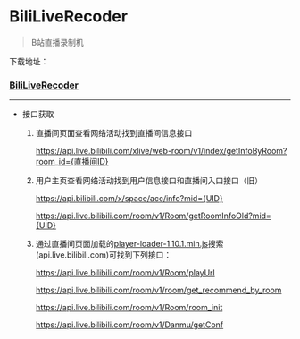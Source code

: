 ﻿# BiliLiveRecoder

> B站直播录制机

下载地址：

### [BiliLiveRecoder](https://injectrl.github.io/BiliLiveRecoder/BiliLiveRecoder/bin/Release/BiliLiveRecoder.exe)

---

* 接口获取

	1. 直播间页面查看网络活动找到直播间信息接口

		https://api.live.bilibili.com/xlive/web-room/v1/index/getInfoByRoom?room_id={直播间ID}

	2. 用户主页查看网络活动找到用户信息接口和直播间入口接口（旧）

		https://api.bilibili.com/x/space/acc/info?mid={UID}

		https://api.live.bilibili.com/room/v1/Room/getRoomInfoOld?mid={UID}

	3. 通过直播间页面加载的[player-loader-1.10.1.min.js](https://s1.hdslb.com/bfs/static/player/live/loader/player-loader-1.10.1.min.js)搜索(api.live.bilibili.com)可找到下列接口：

		https://api.live.bilibili.com/room/v1/Room/playUrl

		https://api.live.bilibili.com/room/v1/room/get_recommend_by_room

		https://api.live.bilibili.com/room/v1/Room/room_init

		https://api.live.bilibili.com/room/v1/Danmu/getConf
